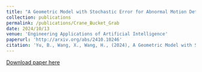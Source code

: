 ```yaml
---
title: "A Geometric Model with Stochastic Error for Abnormal Motion Detection of Portal Crane Bucket Grab"
collection: publications
permalink: /publications/Crane_Bucket_Grab
date: 2024/10/13
venue: 'Engineering Applications of Artificial Intelligence'
paperurl: 'http://arxiv.org/abs/2410.10246'
citation: 'Yu, B., Wang, X., Wang, H., (2024), A Geometric Model with Stochastic Error for Abnormal Motion Detection of Portal Crane Bucket Grab. Engineering Applications of Artificial Intelligence, just accepted.'
---
```

[Download paper here](https://arxiv.org/pdf/2410.10246)